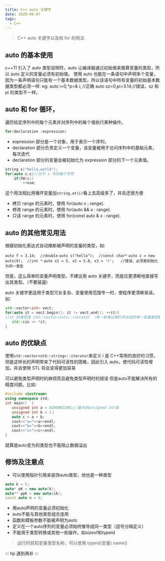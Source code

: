 ```yaml
---
title: C++ auto 关键字
date: 2020-09-07
tags:
  - C++
---
```


> C++ auto 关键字以及和 for 的用法

<!-- more -->

## auto 的基本使用

c++11 引入了 auto 类型说明符，auto 让编译器通过初始值来推算变量的类型，所以 auto 定义的变量必须有初始值。 
使用 auto 也能在一条语句中声明多个变量，因为一条声明语句只能有一个基本数据类型，所以该语句中所有变量的初始基本数据类型都必须一样: 
eg: auto i=0,*p=& i; //正确 auto sz=0,pi=3.14;//错误，sz 和 pi 的类型不一样。

## auto 和 for 循环，

遍历给定序列中的每个元素并对序列中的每个值执行某种操作。
```cpp
for(declaration :expression)
```

- expression 部分是一个对象，用于表示一个序列，
- declaration 部分负责定义一个变量，该变量被用于访问序列中的基础元素，每次迭代 
- declaration 部分的变量会被初始化为 expression 部分的下一个元素值。

```cpp
string s("hello,world");  
for(auto c:s)//对于 s 中的每个字符  
    if(FW(c))
        ++num;       
```
这个用法相比用循环变量加`string.at(i)`看上去高级多了，并且还很方便

- 拷贝 range 的元素时，使用 for(auto x : range).
- 修改 range 的元素时，使用 for(auto && x : range).
- 只读 range 的元素时，使用 for(const auto & x : range).

## auto 的其他常见用法

根据初始化表达式自动推断被声明的变量的类型，如:

`auto f = 3.14;  //double`
`auto s("hello");  //const char*`
`auto z = new auto(9);  //int *`
`auto x1 = 5, x2 = 5.0, x3 = 'r';   //错误，必须是初始化为同一类型`

但是，这么简单的变量声明类型，不建议用 auto 关键字，而是应更清晰地直接写出其类型。（不要装逼）

auto 关键字更适用于类型冗长复杂、变量使用范围专一时，使程序更清晰易读。如:

```cpp
std::vector<int> vect; 
for(auto it = vect.begin(); it != vect.end(); ++it){  
//it 的类型是 std::vector<int>::iterator （有一些难记难打并且丑的单一变量类型都可以替换）
   std::cin >> *it;
}
```
## auto 的优缺点

使用`std::vector<std::string>::iterator`来定义 i 是 C++常用的良好的习惯，但是这样长的声明带来了代码可读性的困难，因此引入 auto，使代码可读性增加。并且使用 STL 将会变得更加容易

可以避免类型声明时的麻烦而且避免类型声明时的错误
但是auto不能解决所有的精度问题。比如:

```cpp
#include <iostream>  
using namespace std;  
int main()  {  
   unsigned int a = 4294967295;//最大的unsigned int值  
   unsigned int b = 1；  
   auto c = a + b;  
   cout<<"a="<<a<<endl;  
   cout<<"b="<<b<<endl;  
   cout<<"c="<<c<<endl;  
} 
```
就算是auto变为的类型也不能阻止数据溢出

## 修饰及注意点

- 可以使用指针引用来装饰auto类型，他也是一种类型
```cpp
auto k = 5;  
auto* pK = new auto(k);  
auto** ppK = new auto(&k);  
const auto n = 6;  
```
- 用auto声明的变量必须初始化
- auto不能与其他类型组合连用
- 函数和模板参数不能被声明为auto
- 定义在一个auto序列的变量必须始终推导成同一类型（逗号分隔定义）
- 不能用于类型转换或其他一些操作，如sizeof和typeid
>运行时获知变量类型名称，可以使用 typeid(变量).name()

::: tip
遇到再补
:::